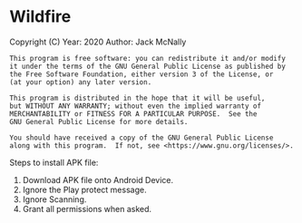 # Wildfire

Copyright (C) Year: 2020  Author: Jack McNally

    This program is free software: you can redistribute it and/or modify
    it under the terms of the GNU General Public License as published by
    the Free Software Foundation, either version 3 of the License, or
    (at your option) any later version.

    This program is distributed in the hope that it will be useful,
    but WITHOUT ANY WARRANTY; without even the implied warranty of
    MERCHANTABILITY or FITNESS FOR A PARTICULAR PURPOSE.  See the
    GNU General Public License for more details.

    You should have received a copy of the GNU General Public License
    along with this program.  If not, see <https://www.gnu.org/licenses/>.

Steps to install APK file:
1. Download APK file onto Android Device.
2. Ignore the Play protect message.
3. Ignore Scanning.
4. Grant all permissions when asked.
